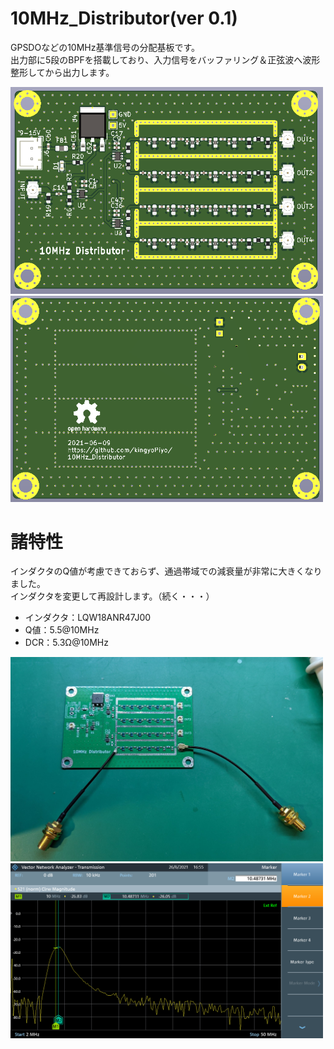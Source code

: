 # 10MHz_Distributor(ver 0.1)
GPSDOなどの10MHz基準信号の分配基板です。  
出力部に5段のBPFを搭載しており、入力信号をバッファリング＆正弦波へ波形整形してから出力します。 
 
<img src="img/pcb_top.png" width="500">  
<img src="img/pcb_bottom.png" width="500">  

# 諸特性
インダクタのQ値が考慮できておらず、通過帯域での減衰量が非常に大きくなりました。  
インダクタを変更して再設計します。（続く・・・）  
* インダクタ：LQW18ANR47J00  
* Q値：5.5@10MHz  
* DCR：5.3Ω@10MHz  

<img src="experiment/setup.jpg" width="500">  
<img src="experiment/Screenshot 20210626170017.png" width="500">  
